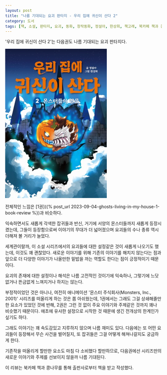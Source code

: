 ```yaml
---
layout: post
title: "나름 기대되는 요괴 판타지 - 우리 집에 귀신이 산다 2"
category: 도서
tags: [책, 소설, 판타지, 요괴, 동화, 창작동화, 정설아, 한상희, 책고래, 북카페 책과 콩나무, 서평]
---
```


'우리 집에 귀신이 산다 2'는
다음권도 나름 기대되는 요괴 판타지다.

![표지](/images/book/ghosts-living-in-my-house-2-book-h480.jpg)

전체적인 느낌은 [1권]({% post_url 2023-09-04-ghosts-living-in-my-house-1-book-review %})과 비슷하다.

익숙하면서도 새롭게 각색한 잡귀들과 반신,
거기에 서양의 몬스터들까지 새롭게 등장시켰는데,
그들이 등장함으로써 이야기의 무대가 더 넓어졌으며
요괴들의 수나 종류 역시 더해져 볼 거리가 늘었다.

세계관이랄까, 이 소설 시리즈에서의 요괴들에 대한 설정같은 것이 새롭게 나오기도 했는데,
이것도 꽤 괜찮았다.
새로운 이야기를 위해 기존의 이야기를 해치지 않는다는 점과
앞으로 더 다양한 이야기가 나올만한 밑밥을 까는 역할도 한다는 점이 긍정적이기 때문이다.

요괴의 존재에 대한 설정이나 해석은
나름 고전적인 것이기에 익숙하나,
그렇기에 느닷없거나 뜬금없게 느껴지거나 하지는 않는다.

부정적이었던 것은 아니나,
여전히 애니메이션 '몬스터 주식회사(Monsters, Inc., 2001)' 시리즈를 떠올리게 하는 것은 쫌 아쉬웠는데,
1권에서는 그래도 그걸 상쇄해줄만한 요소가 있었던 것에 반해,
2권은 그런 것 없이 주요 이야기와 주제같은 것까지 꽤나 비슷했기 때문이다.
애초에 유사한 설정으로 시작한 것 때문에 생긴 전개상의 한계인가 싶기도 하다.

그래도 이야기는 꽤 속도감있고 지루하지 않으며 나름 재미도 있다.
다음에는 또 어떤 요괴들이 등장해서 무슨 사건을 벌어질지,
또 잡귀들은 그걸 어떻게 해쳐나갈지도 궁금하게 한다.

기존작을 떠올리게 할만한 요소도 마침 다 소비했다 할만하므로,
다음권에선 시리즈만의 새로운 이야기와 주제를 선보이지 않을까 나름 기대된다.



<div class="im im-info">
이 리뷰는 북카페 책과 콩나무를 통해 출판사로부터 책을 받고 작성했다.
</div>
